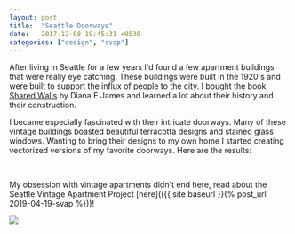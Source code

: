 ```yaml
---
layout: post
title:  "Seattle Doorways"
date:   2017-12-08 19:45:31 +0530
categories: ["design", "svap"]
---
```


After living in Seattle for a few years I'd found a few apartment buildings that were really eye catching. These buildings were built in the 1920's and were built to support the influx of people to the city. I bought the book [Shared Walls](https://www.amazon.com/dp/0786465964/?coliid=I3NXVYGNB3XZY2) by Diana E James and learned a lot about their history and their construction. 

I became especially fascinated with their intricate doorways. Many of these vintage buildings boasted beautiful terracotta designs and stained glass windows. Wanting to bring their designs to my own home I started creating vectorized versions of my favorite doorways. Here are the results:

<blockquote class="imgur-embed-pub" lang="en" data-id="a/hodIFaD"><a href="//imgur.com/hodIFaD"></a></blockquote><script async src="//s.imgur.com/min/embed.js" charset="utf-8"></script>

<br>

My obsession with vintage apartments didn't end here, read about the Seattle Vintage Apartment Project [here](({{ site.baseurl }}{% post_url 2019-04-19-svap %}))!

<img src="https://i.imgur.com/PFQ4iDk.png"> 
